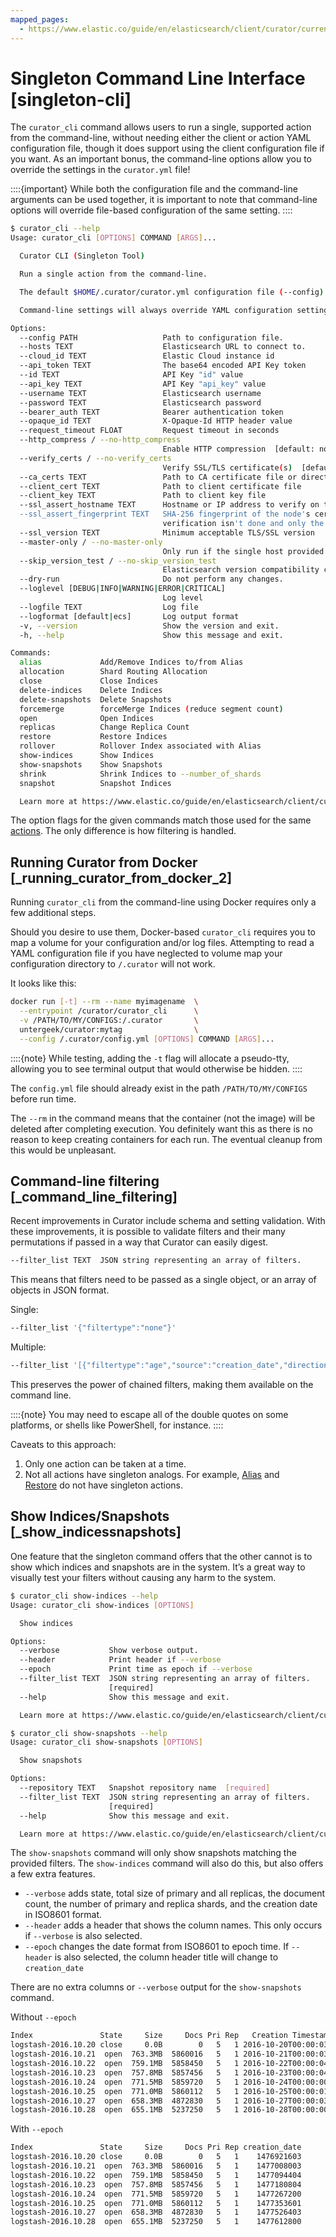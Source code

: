 ```yaml
---
mapped_pages:
  - https://www.elastic.co/guide/en/elasticsearch/client/curator/current/singleton-cli.html
---
```


# Singleton Command Line Interface [singleton-cli]

The `curator_cli` command allows users to run a single, supported action from the command-line, without needing either the client or action YAML configuration file, though it does support using the client configuration file if you want. As an important bonus, the command-line options allow you to override the settings in the `curator.yml` file!

::::{important}
While both the configuration file and the command-line arguments can be used together, it is important to note that command-line options will override file-based configuration of the same setting.
::::


```sh
$ curator_cli --help
Usage: curator_cli [OPTIONS] COMMAND [ARGS]...

  Curator CLI (Singleton Tool)

  Run a single action from the command-line.

  The default $HOME/.curator/curator.yml configuration file (--config) can be used but is not needed.

  Command-line settings will always override YAML configuration settings.

Options:
  --config PATH                   Path to configuration file.
  --hosts TEXT                    Elasticsearch URL to connect to.
  --cloud_id TEXT                 Elastic Cloud instance id
  --api_token TEXT                The base64 encoded API Key token
  --id TEXT                       API Key "id" value
  --api_key TEXT                  API Key "api_key" value
  --username TEXT                 Elasticsearch username
  --password TEXT                 Elasticsearch password
  --bearer_auth TEXT              Bearer authentication token
  --opaque_id TEXT                X-Opaque-Id HTTP header value
  --request_timeout FLOAT         Request timeout in seconds
  --http_compress / --no-http_compress
                                  Enable HTTP compression  [default: no-http_compress]
  --verify_certs / --no-verify_certs
                                  Verify SSL/TLS certificate(s)  [default: verify_certs]
  --ca_certs TEXT                 Path to CA certificate file or directory
  --client_cert TEXT              Path to client certificate file
  --client_key TEXT               Path to client key file
  --ssl_assert_hostname TEXT      Hostname or IP address to verify on the node's certificate.
  --ssl_assert_fingerprint TEXT   SHA-256 fingerprint of the node's certificate. If this value is given then root-of-trust
                                  verification isn't done and only the node's certificate fingerprint is verified.
  --ssl_version TEXT              Minimum acceptable TLS/SSL version
  --master-only / --no-master-only
                                  Only run if the single host provided is the elected master  [default: no-master-only]
  --skip_version_test / --no-skip_version_test
                                  Elasticsearch version compatibility check  [default: no-skip_version_test]
  --dry-run                       Do not perform any changes.
  --loglevel [DEBUG|INFO|WARNING|ERROR|CRITICAL]
                                  Log level
  --logfile TEXT                  Log file
  --logformat [default|ecs]       Log output format
  -v, --version                   Show the version and exit.
  -h, --help                      Show this message and exit.

Commands:
  alias             Add/Remove Indices to/from Alias
  allocation        Shard Routing Allocation
  close             Close Indices
  delete-indices    Delete Indices
  delete-snapshots  Delete Snapshots
  forcemerge        forceMerge Indices (reduce segment count)
  open              Open Indices
  replicas          Change Replica Count
  restore           Restore Indices
  rollover          Rollover Index associated with Alias
  show-indices      Show Indices
  show-snapshots    Show Snapshots
  shrink            Shrink Indices to --number_of_shards
  snapshot          Snapshot Indices

  Learn more at https://www.elastic.co/guide/en/elasticsearch/client/curator/8.0/singleton-cli.html
```

The option flags for the given commands match those used for the same [actions](/reference/actions.md).  The only difference is how filtering is handled.

## Running Curator from Docker [_running_curator_from_docker_2]

Running `curator_cli` from the command-line using Docker requires only a few additional steps.

Should you desire to use them, Docker-based `curator_cli` requires you to map a volume for your configuration and/or log files. Attempting to read a YAML configuration file if you have neglected to volume map your configuration directory to `/.curator` will not work.

It looks like this:

```sh
docker run [-t] --rm --name myimagename  \
  --entrypoint /curator/curator_cli      \
  -v /PATH/TO/MY/CONFIGS:/.curator       \
  untergeek/curator:mytag                \
  --config /.curator/config.yml [OPTIONS] COMMAND [ARGS]...
```

::::{note}
While testing, adding the `-t` flag will allocate a pseudo-tty, allowing you to see terminal output that would otherwise be hidden.
::::


The `config.yml` file should already exist in the path `/PATH/TO/MY/CONFIGS` before run time.

The `--rm` in the command means that the container (not the image) will be deleted after completing execution. You definitely want this as there is no reason to keep creating containers for each run. The eventual cleanup from this would be unpleasant.


## Command-line filtering [_command_line_filtering]

Recent improvements in Curator include schema and setting validation.  With these improvements, it is possible to validate filters and their many permutations if passed in a way that Curator can easily digest.

```sh
--filter_list TEXT  JSON string representing an array of filters.
```

This means that filters need to be passed as a single object, or an array of objects in JSON format.

Single:

```sh
--filter_list '{"filtertype":"none"}'
```

Multiple:

```sh
--filter_list '[{"filtertype":"age","source":"creation_date","direction":"older","unit":"days","unit_count":13},{"filtertype":"pattern","kind":"prefix","value":"logstash"}]'
```

This preserves the power of chained filters, making them available on the command line.

::::{note}
You may need to escape all of the double quotes on some platforms, or shells like PowerShell, for instance.
::::


Caveats to this approach:

1. Only one action can be taken at a time.
2. Not all actions have singleton analogs. For example, [Alias](/reference/alias.md) and<br> [Restore](/reference/restore.md) do not have singleton actions.


## Show Indices/Snapshots [_show_indicessnapshots]

One feature that the singleton command offers that the other cannot is to show which indices and snapshots are in the system.  It’s a great way to visually test your filters without causing any harm to the system.

```sh
$ curator_cli show-indices --help
Usage: curator_cli show-indices [OPTIONS]

  Show indices

Options:
  --verbose           Show verbose output.
  --header            Print header if --verbose
  --epoch             Print time as epoch if --verbose
  --filter_list TEXT  JSON string representing an array of filters.
                      [required]
  --help              Show this message and exit.

  Learn more at https://www.elastic.co/guide/en/elasticsearch/client/curator/8.0/singleton-cli.html#_show_indicessnapshots
```

```sh
$ curator_cli show-snapshots --help
Usage: curator_cli show-snapshots [OPTIONS]

  Show snapshots

Options:
  --repository TEXT   Snapshot repository name  [required]
  --filter_list TEXT  JSON string representing an array of filters.
                      [required]
  --help              Show this message and exit.

  Learn more at https://www.elastic.co/guide/en/elasticsearch/client/curator/8.0/singleton-cli.html#_show_indicessnapshots
```

The `show-snapshots` command will only show snapshots matching the provided filters.  The `show-indices` command will also do this, but also offers a few extra features.

* `--verbose` adds state, total size of primary and all replicas, the document count, the number of primary and replica shards, and the creation date in ISO8601 format.
* `--header` adds a header that shows the column names.  This only occurs if `--verbose` is also selected.
* `--epoch` changes the date format from ISO8601 to epoch time.  If `--header` is also selected, the column header title will change to `creation_date`

There are no extra columns or `--verbose` output for the `show-snapshots` command.

Without `--epoch`

```sh
Index               State     Size     Docs Pri Rep   Creation Timestamp
logstash-2016.10.20 close     0.0B        0   5   1 2016-10-20T00:00:03Z
logstash-2016.10.21  open  763.3MB  5860016   5   1 2016-10-21T00:00:03Z
logstash-2016.10.22  open  759.1MB  5858450   5   1 2016-10-22T00:00:04Z
logstash-2016.10.23  open  757.8MB  5857456   5   1 2016-10-23T00:00:04Z
logstash-2016.10.24  open  771.5MB  5859720   5   1 2016-10-24T00:00:00Z
logstash-2016.10.25  open  771.0MB  5860112   5   1 2016-10-25T00:00:01Z
logstash-2016.10.27  open  658.3MB  4872830   5   1 2016-10-27T00:00:03Z
logstash-2016.10.28  open  655.1MB  5237250   5   1 2016-10-28T00:00:00Z
```

With `--epoch`

```sh
Index               State     Size     Docs Pri Rep creation_date
logstash-2016.10.20 close     0.0B        0   5   1    1476921603
logstash-2016.10.21  open  763.3MB  5860016   5   1    1477008003
logstash-2016.10.22  open  759.1MB  5858450   5   1    1477094404
logstash-2016.10.23  open  757.8MB  5857456   5   1    1477180804
logstash-2016.10.24  open  771.5MB  5859720   5   1    1477267200
logstash-2016.10.25  open  771.0MB  5860112   5   1    1477353601
logstash-2016.10.27  open  658.3MB  4872830   5   1    1477526403
logstash-2016.10.28  open  655.1MB  5237250   5   1    1477612800
```



